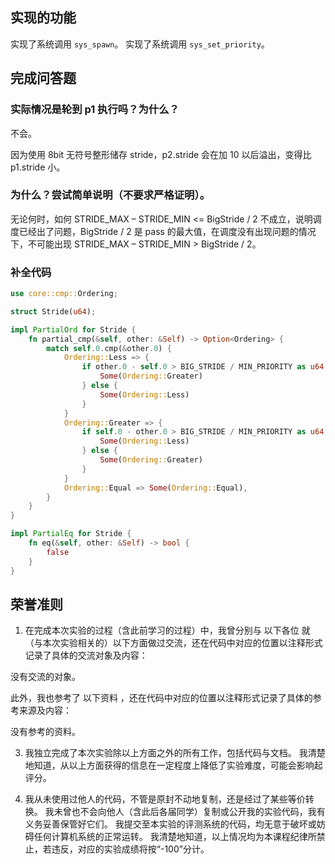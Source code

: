 ## 实现的功能

实现了系统调用 `sys_spawn`。
实现了系统调用 `sys_set_priority`。 

## 完成问答题
### 实际情况是轮到 p1 执行吗？为什么？

不会。

因为使用 8bit 无符号整形储存 stride，p2.stride 会在加 10 以后溢出，变得比 p1.stride 小。

### 为什么？尝试简单说明（不要求严格证明）。

无论何时，如何 STRIDE_MAX – STRIDE_MIN <= BigStride / 2 不成立，说明调度已经出了问题，BigStride / 2 是 pass 的最大值，在调度没有出现问题的情况下，不可能出现 STRIDE_MAX – STRIDE_MIN > BigStride / 2。

### 补全代码
```rust
use core::cmp::Ordering;

struct Stride(u64);

impl PartialOrd for Stride {
    fn partial_cmp(&self, other: &Self) -> Option<Ordering> {
        match self.0.cmp(&other.0) {
            Ordering::Less => {
                if other.0 - self.0 > BIG_STRIDE / MIN_PRIORITY as u64 {
                    Some(Ordering::Greater)
                } else {
                    Some(Ordering::Less)
                }
            }
            Ordering::Greater => {
                if self.0 - other.0 > BIG_STRIDE / MIN_PRIORITY as u64 {
                    Some(Ordering::Less)
                } else {
                    Some(Ordering::Greater)
                }
            }
            Ordering::Equal => Some(Ordering::Equal),
        }
    }
}

impl PartialEq for Stride {
    fn eq(&self, other: &Self) -> bool {
        false
    }
}
```

## 荣誉准则
1. 在完成本次实验的过程（含此前学习的过程）中，我曾分别与 以下各位 就（与本次实验相关的）以下方面做过交流，还在代码中对应的位置以注释形式记录了具体的交流对象及内容：

没有交流的对象。

此外，我也参考了 以下资料 ，还在代码中对应的位置以注释形式记录了具体的参考来源及内容：

没有参考的资料。

3. 我独立完成了本次实验除以上方面之外的所有工作，包括代码与文档。 我清楚地知道，从以上方面获得的信息在一定程度上降低了实验难度，可能会影响起评分。

4. 我从未使用过他人的代码，不管是原封不动地复制，还是经过了某些等价转换。 我未曾也不会向他人（含此后各届同学）复制或公开我的实验代码，我有义务妥善保管好它们。 我提交至本实验的评测系统的代码，均无意于破坏或妨碍任何计算机系统的正常运转。 我清楚地知道，以上情况均为本课程纪律所禁止，若违反，对应的实验成绩将按“-100”分计。